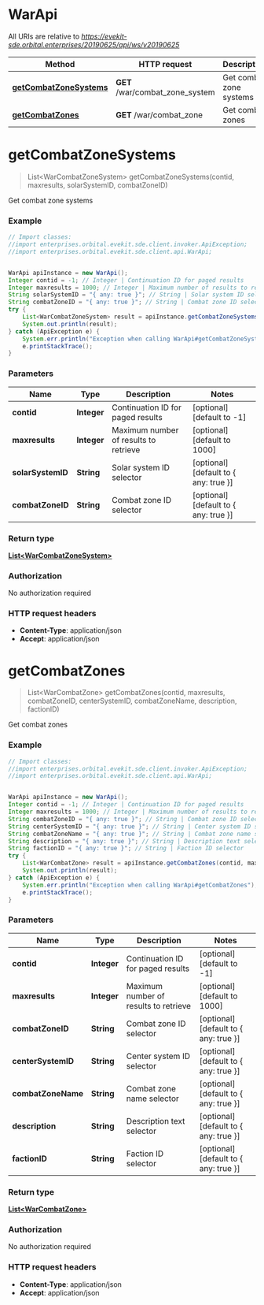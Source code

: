 # WarApi

All URIs are relative to *https://evekit-sde.orbital.enterprises/20190625/api/ws/v20190625*

Method | HTTP request | Description
------------- | ------------- | -------------
[**getCombatZoneSystems**](WarApi.md#getCombatZoneSystems) | **GET** /war/combat_zone_system | Get combat zone systems
[**getCombatZones**](WarApi.md#getCombatZones) | **GET** /war/combat_zone | Get combat zones


<a name="getCombatZoneSystems"></a>
# **getCombatZoneSystems**
> List&lt;WarCombatZoneSystem&gt; getCombatZoneSystems(contid, maxresults, solarSystemID, combatZoneID)

Get combat zone systems



### Example
```java
// Import classes:
//import enterprises.orbital.evekit.sde.client.invoker.ApiException;
//import enterprises.orbital.evekit.sde.client.api.WarApi;


WarApi apiInstance = new WarApi();
Integer contid = -1; // Integer | Continuation ID for paged results
Integer maxresults = 1000; // Integer | Maximum number of results to retrieve
String solarSystemID = "{ any: true }"; // String | Solar system ID selector
String combatZoneID = "{ any: true }"; // String | Combat zone ID selector
try {
    List<WarCombatZoneSystem> result = apiInstance.getCombatZoneSystems(contid, maxresults, solarSystemID, combatZoneID);
    System.out.println(result);
} catch (ApiException e) {
    System.err.println("Exception when calling WarApi#getCombatZoneSystems");
    e.printStackTrace();
}
```

### Parameters

Name | Type | Description  | Notes
------------- | ------------- | ------------- | -------------
 **contid** | **Integer**| Continuation ID for paged results | [optional] [default to -1]
 **maxresults** | **Integer**| Maximum number of results to retrieve | [optional] [default to 1000]
 **solarSystemID** | **String**| Solar system ID selector | [optional] [default to { any: true }]
 **combatZoneID** | **String**| Combat zone ID selector | [optional] [default to { any: true }]

### Return type

[**List&lt;WarCombatZoneSystem&gt;**](WarCombatZoneSystem.md)

### Authorization

No authorization required

### HTTP request headers

 - **Content-Type**: application/json
 - **Accept**: application/json

<a name="getCombatZones"></a>
# **getCombatZones**
> List&lt;WarCombatZone&gt; getCombatZones(contid, maxresults, combatZoneID, centerSystemID, combatZoneName, description, factionID)

Get combat zones



### Example
```java
// Import classes:
//import enterprises.orbital.evekit.sde.client.invoker.ApiException;
//import enterprises.orbital.evekit.sde.client.api.WarApi;


WarApi apiInstance = new WarApi();
Integer contid = -1; // Integer | Continuation ID for paged results
Integer maxresults = 1000; // Integer | Maximum number of results to retrieve
String combatZoneID = "{ any: true }"; // String | Combat zone ID selector
String centerSystemID = "{ any: true }"; // String | Center system ID selector
String combatZoneName = "{ any: true }"; // String | Combat zone name selector
String description = "{ any: true }"; // String | Description text selector
String factionID = "{ any: true }"; // String | Faction ID selector
try {
    List<WarCombatZone> result = apiInstance.getCombatZones(contid, maxresults, combatZoneID, centerSystemID, combatZoneName, description, factionID);
    System.out.println(result);
} catch (ApiException e) {
    System.err.println("Exception when calling WarApi#getCombatZones");
    e.printStackTrace();
}
```

### Parameters

Name | Type | Description  | Notes
------------- | ------------- | ------------- | -------------
 **contid** | **Integer**| Continuation ID for paged results | [optional] [default to -1]
 **maxresults** | **Integer**| Maximum number of results to retrieve | [optional] [default to 1000]
 **combatZoneID** | **String**| Combat zone ID selector | [optional] [default to { any: true }]
 **centerSystemID** | **String**| Center system ID selector | [optional] [default to { any: true }]
 **combatZoneName** | **String**| Combat zone name selector | [optional] [default to { any: true }]
 **description** | **String**| Description text selector | [optional] [default to { any: true }]
 **factionID** | **String**| Faction ID selector | [optional] [default to { any: true }]

### Return type

[**List&lt;WarCombatZone&gt;**](WarCombatZone.md)

### Authorization

No authorization required

### HTTP request headers

 - **Content-Type**: application/json
 - **Accept**: application/json

